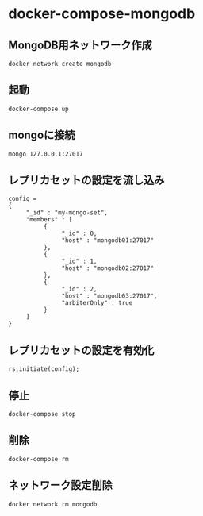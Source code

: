 # docker-compose-mongodb

## MongoDB用ネットワーク作成
```
docker network create mongodb
```

## 起動
```
docker-compose up
```

## mongoに接続
```
mongo 127.0.0.1:27017
```

## レプリカセットの設定を流し込み
```
config =
{
     "_id" : "my-mongo-set",
     "members" : [
          {
               "_id" : 0,
               "host" : "mongodb01:27017"
          },
          {
               "_id" : 1,
               "host" : "mongodb02:27017"
          },
          {
               "_id" : 2,
               "host" : "mongodb03:27017",
               "arbiterOnly" : true
          }
     ]
}
```

## レプリカセットの設定を有効化
```
rs.initiate(config);
```

## 停止
```
docker-compose stop
```

## 削除
```
docker-compose rm
```

## ネットワーク設定削除
```
docker network rm mongodb
```

